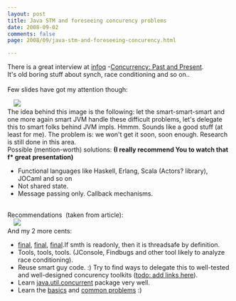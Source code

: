 ```yaml
---
layout: post
title: Java STM and foreseeing concurency problems
date: 2008-09-02
comments: false
page: 2008/09/java-stm-and-foreseeing-concurency.html

---
```


There is a great interview at <a href="http://www.infoq.com/">infoq</a> -<a href="http://www.infoq.com/presentations/goetz-concurrency-past-present">Concurrency: Past and Present</a>.<br />It's old boring stuff  about synch, race conditioning and so on..<br /><br />Few slides have got my attention though:<br /><div style="text-align: left;"><div class="separator" style="clear: both; text-align: left;"><a href="http://3.bp.blogspot.com/_Y9XTlNGJRTQ/SL19111karI/AAAAAAAAB68/2r9YaluTqQg/s1600-h/2008-09-02_2053.png" imageanchor="1" style="margin-left: 1em; margin-right: 1em;"><img border="0" src="http://3.bp.blogspot.com/_Y9XTlNGJRTQ/SL19111karI/AAAAAAAAB68/i9nyqMFf8Cg/s320-R/2008-09-02_2053.png" /></a>&nbsp;</div><div class="separator" style="clear: both; text-align: left;">The idea behind this image is the following: let the smart-smart-smart and one more again smart JVM handle these difficult problems, let's delegate this to smart folks behind JVM impls. Hmmm. Sounds like a good stuff (at least for me). The problem is: we won't get it soon, soon enough. Research is still done in this area.&nbsp;</div><div class="separator" style="clear: both; text-align: left;"></div><div class="separator" style="clear: both; text-align: left;">Possible (mention-worth) solutions: <b>(I really recommend You to watch that f* great presentation)</b></div><ul><li>Functional languages like Haskell, Erlang, Scala (Actors? library), JOCaml and so on</li><li>Not shared state.&nbsp;</li><li>Message passing only. Callback mechanisms.</li></ul><br />Recommendations&nbsp; (taken from article):<br /><div class="separator" style="clear: both; text-align: left;"><a href="http://1.bp.blogspot.com/_Y9XTlNGJRTQ/SL1_mykWeJI/AAAAAAAAB7E/fruCVEv7hAw/s1600-h/2008-09-02_2013.png" imageanchor="1" style="margin-left: 1em; margin-right: 1em;"><img border="0" src="http://1.bp.blogspot.com/_Y9XTlNGJRTQ/SL1_mykWeJI/AAAAAAAAB7E/TsikgwvL-6Q/s320-R/2008-09-02_2013.png" /></a>&nbsp;</div><div class="separator" style="clear: both; text-align: left;">And my 2 more cents:</div><ul><li><a href="http://en.wikipedia.org/wiki/Final_%28Java%29">final</a>, <a href="http://en.wikipedia.org/wiki/Final_%28Java%29">final</a>, <a href="http://en.wikipedia.org/wiki/Final_%28Java%29">final</a>.If smth is readonly, then it is threadsafe by definition.&nbsp; </li><li>Tools, tools, tools. (JConsole, Findbugs and other tool likely to analyze race conditioning).</li><li>Reuse smart guy code. :) Try to find ways to delegate this to well-tested and well-designed concurency toolkits (<u>todo: add links here</u>).</li><li>Learn <a href="http://java.sun.com/j2se/1.5.0/docs/api/java/util/concurrent/package-summary.html">java.util.concurrent</a> package very well.</li><li>Learn the <a href="http://en.wikipedia.org/wiki/Semaphore_%28programming%29">basics</a> and <a href="http://en.wikipedia.org/wiki/Semaphore_%28programming%29#See_also">common problems</a> :) <br /></li></ul></div>
